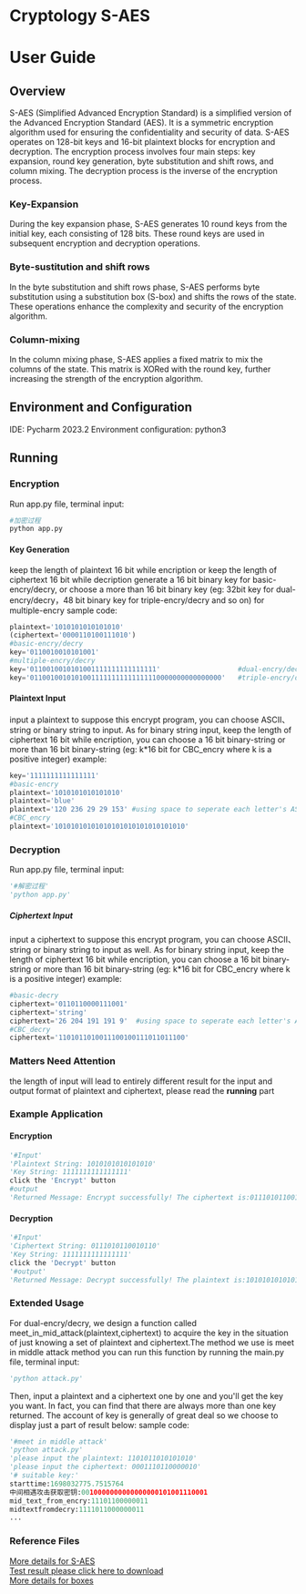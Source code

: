 # Cryptology S-AES
# User Guide
## Overview
S-AES (Simplified Advanced Encryption Standard) is a simplified version of the Advanced Encryption Standard (AES). It is a symmetric encryption algorithm used for ensuring the confidentiality and security of data.
S-AES operates on 128-bit keys and 16-bit plaintext blocks for encryption and decryption. The encryption process involves four main steps: key expansion, round key generation, byte substitution and shift rows, and column mixing. The decryption process is the inverse of the encryption process.
### Key-Expansion
During the key expansion phase, S-AES generates 10 round keys from the initial key, each consisting of 128 bits. These round keys are used in subsequent encryption and decryption operations.
### Byte-sustitution and shift rows 
In the byte substitution and shift rows phase, S-AES performs byte substitution using a substitution box (S-box) and shifts the rows of the state. These operations enhance the complexity and security of the encryption algorithm.
### Column-mixing
In the column mixing phase, S-AES applies a fixed matrix to mix the columns of the state. This matrix is XORed with the round key, further increasing the strength of the encryption algorithm.

## Environment and Configuration
IDE: Pycharm 2023.2
Environment configuration: python3

## Running

### Encryption
Run app.py file, terminal input:
```python
#加密过程
python app.py 
```
#### Key Generation
keep the length of plaintext 16 bit while encription or keep the length of ciphertext 16 bit while decription
generate a 16 bit binary key for basic-encry/decry, or choose a more than 16 bit binary key (eg: 32bit key for dual-encry/decry，48 bit binary key for triple-encry/decry and so on) for multiple-encry
sample code:
```python
plaintext='1010101010101010'
(ciphertext='0000110100111010')
#basic-encry/decry
key='0110010010101001'
#multiple-encry/decry
key='0110010010101001111111111111111'                   #dual-encry/decry
key='01100100101010011111111111111110000000000000000'   #triple-encry/decry
```
#### Plaintext Input
input a plaintext to suppose this encrypt program, you can choose ASCII、string or binary string to input. As for binary string input, keep the length of ciphertext 16 bit while encription, you can choose a 16 bit binary-string or more than 16 bit binary-string (eg: k*16 bit for CBC_encry where k is a positive integer) 
example:
```python
key='1111111111111111'
#basic-encry
plaintext='1010101010101010'
plaintext='blue'
plaintext='120 236 29 29 153' #using space to seperate each letter's ASCII encode
#CBC_encry
plaintext='10101010101010101010101010101010'
```

### Decryption 
Run app.py file, terminal input:
```python
'#解密过程'
'python app.py'
```

##### Ciphertext Input
input a ciphertext to suppose this encrypt program, you can choose ASCII、string or binary string to input as well. As for binary string input, keep the length of ciphertext 16 bit while encription, you can choose a 16 bit binary-string or more than 16 bit binary-string (eg: k*16 bit for CBC_encry where k is a positive integer) 
example:
```python
#basic-decry
ciphertext='0110110000111001'
ciphertext='string'
ciphertext='26 204 191 191 9'  #using space to seperate each letter's ASCII encode
#CBC_decry
ciphertext='1101011010011100100111011011100'
```

### Matters Need Attention
the length of input will lead to entirely different result
for the input and output format of plaintext and ciphertext, please read the **running** part

### Example Application
#### Encryption
```python
'#Input'
'Plaintext String: 1010101010101010'
'Key String: 1111111111111111'
click the 'Encrypt' button
#output
'Returned Message: Encrypt successfully! The ciphertext is:0111010110010110'
```

#### Decryption
```python
'#Input'
'Ciphertext String: 0111010110010110'
'Key String: 1111111111111111'
click the 'Decrypt' button
'#output'
'Returned Message: Decrypt successfully! The plaintext is:1010101010101010'
```

### Extended Usage
For dual-encry/decry, we design a function called meet_in_mid_attack(plaintext,ciphertext) to acquire the key in the situation of just knowing a set of plaintext and ciphertext.The method we use is meet in middle attack method
you can run this function by running the main.py file, terminal input:
```python
'python attack.py'
```
Then, input a plaintext and a ciphertext one by one and you'll get the key you want. In fact, you can find that there are always more than one key returned. The account of key is generally of great deal so we choose to display just a part of result below:
sample code:
```python
'#meet in middle attack'
'python attack.py'
'please input the plaintext: 1101011010101010'
'please input the ciphertext: 0001110110000010'
'# suitable key:'
starttime:1698032775.7515764
中间相遇攻击获取密钥:0010000000000000000101001110001
mid_text_from_encry:11101100000011
midtextfromdecry:1111011000000011
...
```

### Reference Files
[More details for S-AES](https://github.com/semygloss/S-AES/blob/main/Source-new/S-AES.pdf)  
[Test result please click here to download](https://github.com/semygloss/S-AES/blob/main/Source-new/S-AES%E6%B5%8B%E8%AF%95%E7%BB%93%E6%9E%9C.docx)  
[More details for boxes](https://shimo.im/docs/zm1FlCxE3eYCQSSo/)
